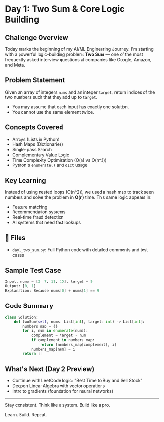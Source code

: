 # Day 1: Two Sum & Core Logic Building

## Challenge Overview

Today marks the beginning of my AI/ML Engineering Journey. I'm starting with a powerful logic-building problem: **Two Sum** — one of the most frequently asked interview questions at companies like Google, Amazon, and Meta.

##  Problem Statement

Given an array of integers `nums` and an integer `target`, return indices of the two numbers such that they add up to `target`.

* You may assume that each input has exactly one solution.
* You cannot use the same element twice.

## Concepts Covered

* Arrays (Lists in Python)
* Hash Maps (Dictionaries)
* Single-pass Search
* Complementary Value Logic
* Time Complexity Optimization (O(n) vs O(n^2))
* Python's `enumerate()` and `dict` usage

## Key Learning

Instead of using nested loops (O(n^2)), we used a hash map to track seen numbers and solve the problem in **O(n)** time. This same logic appears in:

* Feature matching
* Recommendation systems
* Real-time fraud detection
* AI systems that need fast lookups

## 📁 Files

* `day1_two_sum.py`: Full Python code with detailed comments and test cases

## Sample Test Case

```python
Input: nums = [2, 7, 11, 15], target = 9
Output: [0, 1]
Explanation: Because nums[0] + nums[1] == 9
```

## Code Summary

```python
class Solution:
    def twoSum(self, nums: List[int], target: int) -> List[int]:
        numbers_map = {}
        for i, num in enumerate(nums):
            complement = target - num
            if complement in numbers_map:
                return [numbers_map[complement], i]
            numbers_map[num] = i
        return []
```

##  What's Next (Day 2 Preview)

* Continue with LeetCode logic: "Best Time to Buy and Sell Stock"
* Deepen Linear Algebra with vector operations
* Intro to gradients (foundation for neural networks)

---

Stay consistent. Think like a system. Build like a pro.

 Learn.  Build.  Repeat.
